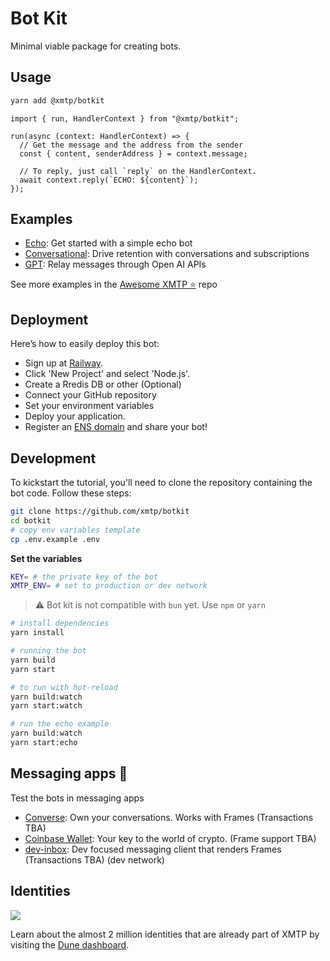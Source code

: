 # Bot Kit

Minimal viable package for creating bots.

## Usage

```bash
yarn add @xmtp/botkit
```

```tsx
import { run, HandlerContext } from "@xmtp/botkit";

run(async (context: HandlerContext) => {
  // Get the message and the address from the sender
  const { content, senderAddress } = context.message;

  // To reply, just call `reply` on the HandlerContext.
  await context.reply(`ECHO: ${content}`);
});
```

## Examples

- [Echo](https://github.com/xmtp/botkit/tree/main/examples/echo): Get started with a simple echo bot
- [Conversational](https://github.com/xmtp/botkit/tree/main/examples/conversational): Drive retention with conversations and subscriptions
- [GPT](https://github.com/xmtp/botkit/tree/main/examples/gpt): Relay messages through Open AI APIs

See more examples in the [Awesome XMTP ⭐️](https://github.com/xmtp/awesome-xmtp) repo

## Deployment

Here’s how to easily deploy this bot:

- Sign up at [Railway](https://railway.app/).
- Click 'New Project' and select 'Node.js'.
- Create a Rredis DB or other (Optional)
- Connect your GitHub repository
- Set your environment variables
- Deploy your application.
- Register an [ENS domain](https://ens.domains/) and share your bot!

## Development

To kickstart the tutorial, you'll need to clone the repository containing the bot code. Follow these steps:

```bash
git clone https://github.com/xmtp/botkit
cd botkit
# copy env variables template
cp .env.example .env
```

**Set the variables**

```bash
KEY= # the private key of the bot
XMTP_ENV= # set to production or dev network
```

> ⚠️ Bot kit is not compatible with `bun` yet. Use `npm` or `yarn`

```bash
# install dependencies
yarn install

# running the bot
yarn build
yarn start

# to run with hot-reload
yarn build:watch
yarn start:watch

# run the echo example
yarn build:watch
yarn start:echo
```

## Messaging apps 💬

Test the bots in messaging apps

- [Converse](https://getconverse.app/): Own your conversations. Works with Frames (Transactions TBA)
- [Coinbase Wallet](https://www.coinbase.com/wallet): Your key to the world of crypto. (Frame support TBA)
- [dev-inbox](https://dev-dev-inbox.vercel.app/): Dev focused messaging client that renders Frames (Transactions TBA) (dev network)

## Identities

![](https://github.com/xmtp/awesome-xmtp/assets/1447073/9bb4f8c2-321e-4b6d-b52e-2105d69c4d47)

Learn about the almost 2 million identities that are already part of XMTP by visiting the [Dune dashboard](https://dune.com/xmtp_team/dash).
